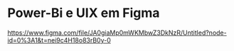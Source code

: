 # Power-Bi e UIX em Figma
https://www.figma.com/file/JA0giaMp0mWKMbwZ3DkNzR/Untitled?node-id=0%3A1&t=nei9c4H18o83rB0y-0
